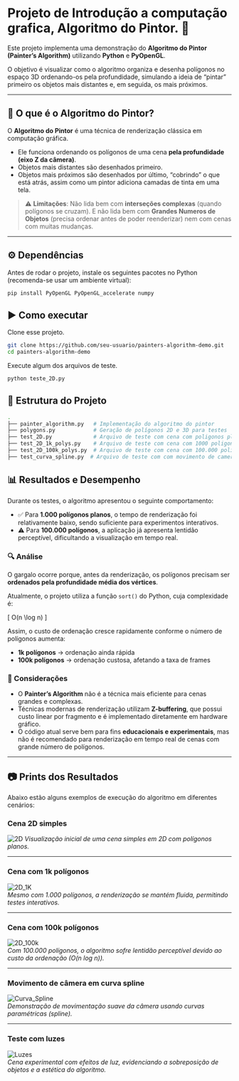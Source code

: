 # Projeto de Introdução a computação grafica, Algoritmo do Pintor.  🎨

Este projeto implementa uma demonstração do **Algoritmo do Pintor (Painter’s Algorithm)** utilizando **Python** e **PyOpenGL**.  

O objetivo é visualizar como o algoritmo organiza e desenha polígonos no espaço 3D ordenando-os pela profundidade, simulando a ideia de “pintar” primeiro os objetos mais distantes e, em seguida, os mais próximos.

---

## 📖 O que é o Algoritmo do Pintor?
O **Algoritmo do Pintor** é uma técnica de renderização clássica em computação gráfica.  

- Ele funciona ordenando os polígonos de uma cena **pela profundidade (eixo Z da câmera)**.  
- Objetos mais distantes são desenhados primeiro.  
- Objetos mais próximos são desenhados por último, “cobrindo” o que está atrás, assim como um pintor adiciona camadas de tinta em uma tela.  

> ⚠️ **Limitações**: Não lida bem com **interseções complexas** (quando polígonos se cruzam). E não lida bem com **Grandes Numeros de Objetos** (precisa ordenar antes de poder reenderizar) nem com cenas com muitas mudanças.

---

## ⚙️ Dependências
Antes de rodar o projeto, instale os seguintes pacotes no Python (recomenda-se usar um ambiente virtual):

```bash
pip install PyOpenGL PyOpenGL_accelerate numpy
```

## ▶️ Como executar

Clone esse projeto.

```bash
git clone https://github.com/seu-usuario/painters-algorithm-demo.git
cd painters-algorithm-demo
```

Execute algum dos arquivos de teste.

```bash
python teste_2D.py
```

## 📂 Estrutura do Projeto
```bash
.
├── painter_algorithm.py   # Implementação do algoritmo do pintor
├── polygons.py            # Geração de polígonos 2D e 3D para testes
├── test_2D.py             # Arquivo de teste com cena com poligonos planos simples. (é um abiente 2D porém são objetos planos.)
├── test_2D_1k_polys.py    # Arquivo de teste com cena com 1000 poligonos planos.
├── test_2D_100k_polys.py  # Arquivo de teste com cena com 100.000 poligonos planos.
├── test_curva_spline.py  # Arquivo de teste com com movimento de camera através de curvas parametricas.
```

## 📊 Resultados e Desempenho

Durante os testes, o algoritmo apresentou o seguinte comportamento:

- ✅ Para **1.000 polígonos planos**, o tempo de renderização foi relativamente baixo, sendo suficiente para experimentos interativos.  
- ⚠️ Para **100.000 polígonos**, a aplicação já apresenta lentidão perceptível, dificultando a visualização em tempo real.  

### 🔍 Análise
O gargalo ocorre porque, antes da renderização, os polígonos precisam ser **ordenados pela profundidade média dos vértices**.  

Atualmente, o projeto utiliza a função `sort()` do Python, cuja complexidade é:  

\[
O(n \log n)
\]

Assim, o custo de ordenação cresce rapidamente conforme o número de polígonos aumenta:

- **1k polígonos** → ordenação ainda rápida  
- **100k polígonos** → ordenação custosa, afetando a taxa de frames  

### 📌 Considerações
- O **Painter’s Algorithm** não é a técnica mais eficiente para cenas grandes e complexas.  
- Técnicas modernas de renderização utilizam **Z-buffering**, que possui custo linear por fragmento e é implementado diretamente em hardware gráfico.  
- O código atual serve bem para fins **educacionais e experimentais**, mas não é recomendado para renderização em tempo real de cenas com grande número de polígonos.

---

## 📷 Prints dos Resultados

Abaixo estão alguns exemplos de execução do algoritmo em diferentes cenários:  

### Cena 2D simples  
![2D](https://github.com/Joao-lucas-felix/projetoICG/blob/master/prints/2D.png) 
*Visualização inicial de uma cena simples em 2D com polígonos planos.*  

---

### Cena com 1k polígonos  
![2D_1K](https://github.com/Joao-lucas-felix/projetoICG/blob/master/prints/2D_1K.png)  
*Mesmo com 1.000 polígonos, a renderização se mantém fluida, permitindo testes interativos.*  

---

### Cena com 100k polígonos  
![2D_100k](https://github.com/Joao-lucas-felix/projetoICG/blob/master/prints/2D_100k.png)  
*Com 100.000 polígonos, o algoritmo sofre lentidão perceptível devido ao custo da ordenação (O(n log n)).*  

---

### Movimento de câmera em curva spline  
![Curva_Spline](https://github.com/Joao-lucas-felix/projetoICG/blob/master/prints/Curva_Spline.gif)  
*Demonstração de movimentação suave da câmera usando curvas paramétricas (spline).*  

---

### Teste com luzes  
![Luzes](https://github.com/Joao-lucas-felix/projetoICG/blob/master/prints/luzes.gif)  
*Cena experimental com efeitos de luz, evidenciando a sobreposição de objetos e a estética do algoritmo.*  

